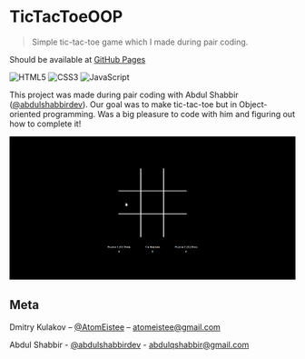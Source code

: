 # TicTacToeOOP
> Simple tic-tac-toe game which I made during pair coding.

Should be available at [GitHub Pages](https://dmitrykulakovfrontend.github.io/TicTacToeOOP)

![HTML5](https://img.shields.io/badge/HTML5-E34F26?style=for-the-badge&logo=html5&logoColor=white)
![CSS3](https://img.shields.io/badge/CSS3-1572B6?style=for-the-badge&logo=css3&logoColor=white)
![JavaScript](https://img.shields.io/badge/JavaScript-F7DF1E?style=for-the-badge&logo=javascript&logoColor=black)



This project was made during pair coding with Abdul Shabbir ([@abdulshabbirdev](https://twitter.com/abdulshabbirdev)). Our goal was to make tic-tac-toe but in Object-oriented programming. Was a big pleasure to code with him and figuring out how to complete it!

![](opera_06-04-2022.gif)

## Meta

Dmitry Kulakov – [@AtomEistee](https://twitter.com/AtomEistee) – atomeistee@gmail.com

Abdul Shabbir - [@abdulshabbirdev](https://twitter.com/abdulshabbirdev) - abdulqshabbir@gmail.com
